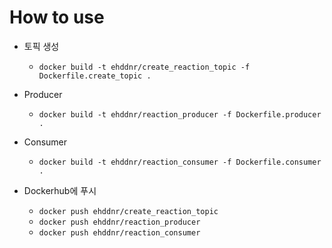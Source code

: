 # How to use

- 토픽 생성
    - `docker build -t ehddnr/create_reaction_topic -f Dockerfile.create_topic .`
- Producer
    - `docker build -t ehddnr/reaction_producer -f Dockerfile.producer .`
- Consumer
    - `docker build -t ehddnr/reaction_consumer -f Dockerfile.consumer .`

- Dockerhub에 푸시
    - `docker push ehddnr/create_reaction_topic`
    - `docker push ehddnr/reaction_producer`
    - `docker push ehddnr/reaction_consumer`